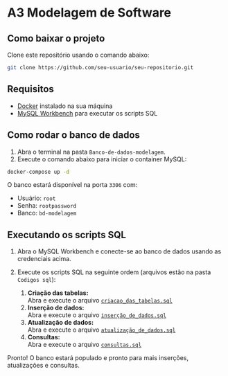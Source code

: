 # A3 Modelagem de Software

## Como baixar o projeto

Clone este repositório usando o comando abaixo:

```sh
git clone https://github.com/seu-usuario/seu-repositorio.git
```

## Requisitos

- [Docker](https://www.docker.com/products/docker-desktop/) instalado na sua máquina
- [MySQL Workbench](https://dev.mysql.com/downloads/workbench/) para executar os scripts SQL

## Como rodar o banco de dados

1. Abra o terminal na pasta `Banco-de-dados-modelagem`.
2. Execute o comando abaixo para iniciar o container MySQL:

```sh
docker-compose up -d
```

O banco estará disponível na porta `3306` com:

- Usuário: `root`
- Senha: `rootpassword`
- Banco: `bd-modelagem`

## Executando os scripts SQL

1. Abra o MySQL Workbench e conecte-se ao banco de dados usando as credenciais acima.
2. Execute os scripts SQL na seguinte ordem (arquivos estão na pasta `Codigos sql`):

   1. **Criação das tabelas:**  
      Abra e execute o arquivo [`criacao_das_tabelas.sql`](Codigos%20sql/criacao_das_tabelas.sql)
   2. **Inserção de dados:**  
      Abra e execute o arquivo [`inserção_de_dados.sql`](Codigos%20sql/inserção_de_dados.sql)
   3. **Atualização de dados:**  
      Abra e execute o arquivo [`atualização_de_dados.sql`](Codigos%20sql/atualização_de_dados.sql)
   4. **Consultas:**  
      Abra e execute o arquivo [`consultas.sql`](Codigos%20sql/consultas.sql)

Pronto! O banco estará populado e pronto para mais inserções, atualizações e consultas.
